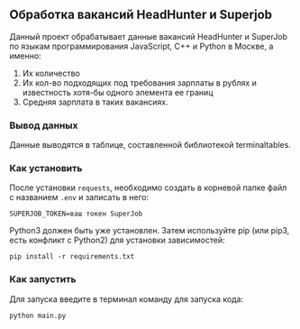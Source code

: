 ## Обработка вакансий HeadHunter и Superjob

Данный проект обрабатывает данные вакансий HeadHunter и SuperJob по языкам программирования JavaScript, C++ и Python в Москве, а именно:

1. Их количество 
2. Их кол-во подходящих под требования зарплаты в рублях и известность хотя-бы одного элемента ее границ 
3. Средняя зарплата в таких вакансиях.

### Вывод данных

Данные выводятся в таблице, составленной библиотекой terminaltables.

### Как установить

После установки ```requests```, необходимо создать в корневой папке файл с названием ```.env``` и записать в него:
```
SUPERJOB_TOKEN=ваш токен SuperJob
```

Python3 должен быть уже установлен. Затем используйте pip (или pip3, есть конфликт с Python2) для установки зависимостей:
```
pip install -r requirements.txt
```

### Как запустить

Для запуска введите в терминал команду для запуска кода:
```
python main.py
```
